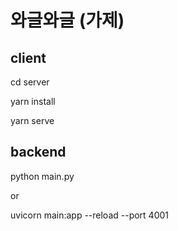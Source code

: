 # 와글와글 (가제)


## client

cd server

yarn install

yarn serve



## backend

python main.py

or

uvicorn main:app --reload --port 4001